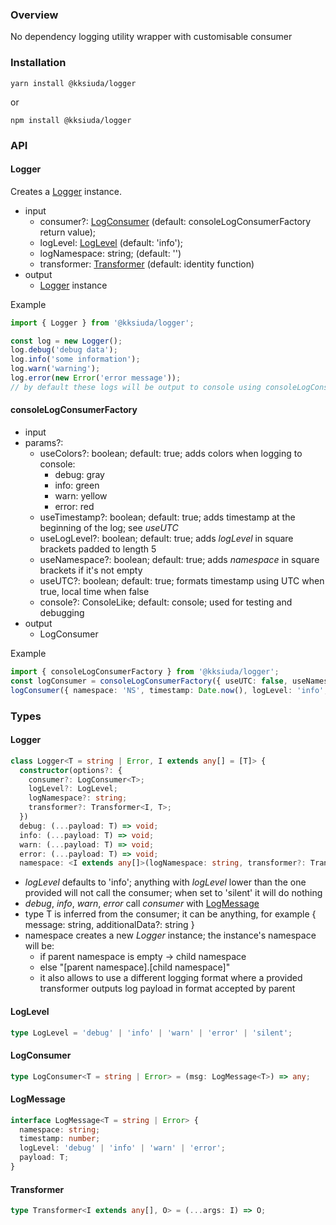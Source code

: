 ### Overview

No dependency logging utility wrapper with customisable consumer

### Installation

```shell
yarn install @kksiuda/logger
```

or

```shell
npm install @kksiuda/logger
```

### API

#### Logger

Creates a [Logger](#logger) instance.

- input
  - consumer?: [LogConsumer](#logconsumer) (default: consoleLogConsumerFactory return value);
  - logLevel: [LogLevel](#loglevel) (default: 'info');
  - logNamespace: string; (default: '')
  - transformer: [Transformer](#transformer) (default: identity function)
- output
  - [Logger](#logger) instance

Example

```ts
import { Logger } from '@kksiuda/logger';

const log = new Logger();
log.debug('debug data');
log.info('some information');
log.warn('warning');
log.error(new Error('error message'));
// by default these logs will be output to console using consoleLogConsumerFactory default parameters
```

#### consoleLogConsumerFactory

- input
- params?:
  - useColors?: boolean; default: true; adds colors when logging to console:
    - debug: gray
    - info: green
    - warn: yellow
    - error: red
  - useTimestamp?: boolean; default: true; adds timestamp at the beginning of the log; see _useUTC_
  - useLogLevel?: boolean; default: true; adds _logLevel_ in square brackets padded to length 5
  - useNamespace?: boolean; default: true; adds _namespace_ in square brackets if it's not empty
  - useUTC?: boolean; default: true; formats timestamp using UTC when true, local time when false
  - console?: ConsoleLike; default: console; used for testing and debugging
- output
  - LogConsumer

Example

```ts
import { consoleLogConsumerFactory } from '@kksiuda/logger';
const logConsumer = consoleLogConsumerFactory({ useUTC: false, useNamespace: false });
logConsumer({ namespace: 'NS', timestamp: Date.now(), logLevel: 'info', payload: '' });
```

### Types

#### Logger

```ts
class Logger<T = string | Error, I extends any[] = [T]> {
  constructor(options?: {
    consumer?: LogConsumer<T>;
    logLevel?: LogLevel;
    logNamespace?: string;
    transformer?: Transformer<I, T>;
  })
  debug: (...payload: T) => void;
  info: (...payload: T) => void;
  warn: (...payload: T) => void;
  error: (...payload: T) => void;
  namespace: <I extends any[]>(logNamespace: string, transformer?: Transformer<I, T>): Logger<T, I>
```

- _logLevel_ defaults to 'info'; anything with _logLevel_ lower than the one provided will not call the consumer; when set to 'silent' it will do nothing
- _debug_, _info_, _warn_, _error_ call _consumer_ with [LogMessage](#logmessage)
- type T is inferred from the consumer; it can be anything, for example { message: string, additionalData?: string }
- namespace creates a new _Logger_ instance; the instance's namespace will be:
  - if parent namespace is empty -> child namespace
  - else "[parent namespace].[child namespace]"
  - it also allows to use a different logging format where a provided transformer outputs log payload in format accepted by parent

#### LogLevel

```ts
type LogLevel = 'debug' | 'info' | 'warn' | 'error' | 'silent';
```

#### LogConsumer

```ts
type LogConsumer<T = string | Error> = (msg: LogMessage<T>) => any;
```

#### LogMessage

```ts
interface LogMessage<T = string | Error> {
  namespace: string;
  timestamp: number;
  logLevel: 'debug' | 'info' | 'warn' | 'error';
  payload: T;
}
```

#### Transformer

```ts
type Transformer<I extends any[], O> = (...args: I) => O;
```
